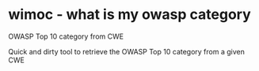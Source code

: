 # wimoc - what is my owasp category

OWASP Top 10 category from CWE

Quick and dirty tool to retrieve the OWASP Top 10 category from a given CWE
